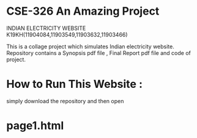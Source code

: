 #  CSE-326 An Amazing Project
 INDIAN ELECTRICITY WEBSITE
 K19KH(11904084,11903549,11903632,11903466)

This is a collage project which simulates Indian electricity website.
Repository contains a Synopsis pdf file , Final Report pdf file and code of project.
# How to Run This Website :
simply download the repository and then open
# page1.html

